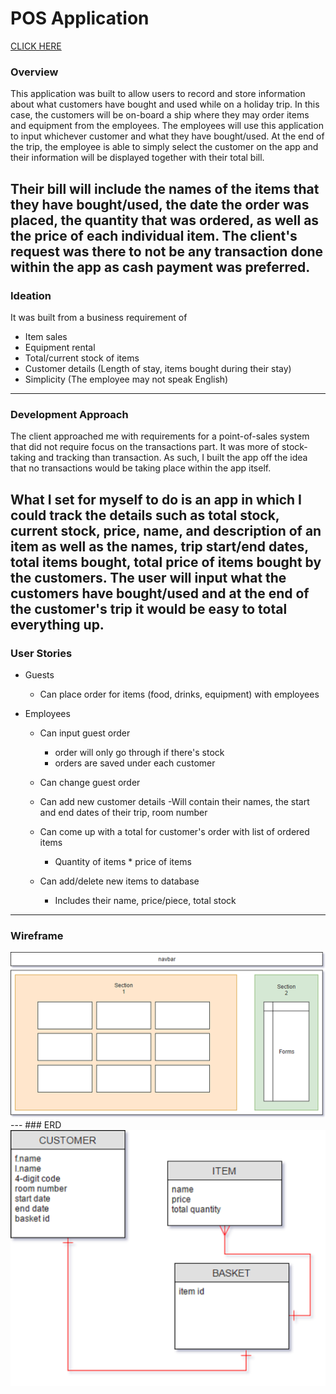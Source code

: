 # POS Application

[CLICK HERE](https://guarded-thicket-64693.herokuapp.com/)

### Overview
This application was built to allow users to record and store information about what customers have bought and used while on a holiday trip. In this case, the customers will be on-board a ship where they may order items and equipment from the employees. The employees will use this application to input whichever customer and what they have bought/used. At the end of the trip, the employee is able to simply select the customer on the app and their information will be displayed together with their total bill.

Their bill will include the names of the items that they have bought/used, the date the order was placed, the quantity that was ordered, as well as the price of each individual item. The client's request was there to not be any transaction done within the app as cash payment was preferred.
---
### Ideation
It was built from a business requirement of
* Item sales
* Equipment rental
* Total/current stock of items
* Customer details (Length of stay, items bought during their stay)
* Simplicity (The employee may not speak English)
---
### Development Approach
The client approached me with requirements for a point-of-sales system that did not require focus on the transactions part. It was more of stock-taking and tracking than transaction. As such, I built the app off the idea that no transactions would be taking place within the app itself.

What I set for myself to do is an app in which I could track the details such as total stock, current stock, price, name, and description of an item as well as the names, trip start/end dates, total items bought, total price of items bought by the customers. The user will input what the customers have bought/used and at the end of the customer's trip it would be easy to total everything up.
---
### User Stories
* Guests
  - Can place order for items (food, drinks, equipment) with employees


* Employees
  - Can input guest order
    - order will only go through if there's stock
    - orders are saved under each customer

  - Can change guest order

  - Can add new customer details
    -Will contain their names, the start and end dates of their trip, room number

  - Can come up with a total for customer's order with list of ordered items
    - Quantity of items * price of items

  - Can add/delete new items to database
    - Includes their name, price/piece, total stock
---
### Wireframe
<img src="readmestuff/layout.png" width="512px">
---
### ERD
<img src="readmestuff/erd1.png" width="512px">
